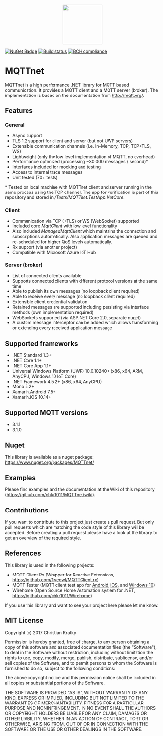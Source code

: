 <p align="center">
<img src="https://github.com/chkr1011/MQTTnet/blob/master/Images/Logo_128x128.png?raw=true" width="128">
</p>

[![NuGet Badge](https://buildstats.info/nuget/MQTTnet)](https://www.nuget.org/packages/MQTTnet)
[![Build status](https://ci.appveyor.com/api/projects/status/ycit86voxfevm2aa/branch/master?svg=true)](https://ci.appveyor.com/project/chkr1011/mqttnet/branch/develop)
[![BCH compliance](https://bettercodehub.com/edge/badge/chkr1011/MQTTnet?branch=master)](https://bettercodehub.com/)

# MQTTnet

MQTTnet is a high performance .NET library for MQTT based communication. It provides a MQTT client and a MQTT server (broker). The implementation is based on the documentation from <http://mqtt.org/>.

## Features

### General

* Async support
* TLS 1.2 support for client and server (but not UWP servers)
* Extensible communication channels (i.e. In-Memory, TCP, TCP+TLS, WS)
* Lightweight (only the low level implementation of MQTT, no overhead)
* Performance optimized (processing ~30.000 messages / second)*
* Interfaces included for mocking and testing
* Access to internal trace messages
* Unit tested (70+ tests)

\* Tested on local machine with MQTTnet client and server running in the same process using the TCP channel. The app for verification is part of this repository and stored in _/Tests/MQTTnet.TestApp.NetCore_.

### Client

* Communication via TCP (+TLS) or WS (WebSocket) supported
* Included core _MqttClient_ with low level functionality
* Also included _ManagedMqttClient_ which maintains the connection and subscriptions automatically. Also application messages are queued and re-scheduled for higher QoS levels automatically.
* Rx support (via another project)
* Compatible with Microsoft Azure IoT Hub

### Server (broker)

* List of connected clients available
* Supports connected clients with different protocol versions at the same time
* Able to publish its own messages (no loopback client required)
* Able to receive every message (no loopback client required)
* Extensible client credential validation
* Retained messages are supported including persisting via interface methods (own implementation required)
* WebSockets supported (via ASP.NET Core 2.0, separate nuget)
* A custom message interceptor can be added which allows transforming or extending every received application message

## Supported frameworks

* .NET Standard 1.3+
* .NET Core 1.1+
* .NET Core App 1.1+
* Universal Windows Platform (UWP) 10.0.10240+ (x86, x64, ARM, AnyCPU, Windows 10 IoT Core)
* .NET Framework 4.5.2+ (x86, x64, AnyCPU)
* Mono 5.2+
* Xamarin.Android 7.5+
* Xamarin.iOS 10.14+

## Supported MQTT versions

* 3.1.1
* 3.1.0

## Nuget

This library is available as a nuget package: <https://www.nuget.org/packages/MQTTnet/>

## Examples

Please find examples and the documentation at the Wiki of this repository (<https://github.com/chkr1011/MQTTnet/wiki>).

## Contributions

If you want to contribute to this project just create a pull request. But only pull requests which are matching the code style of this library will be accepted. Before creating a pull request please have a look at the library to get an overview of the required style.

## References

This library is used in the following projects:

* MQTT Client Rx (Wrapper for Reactive Extensions, <https://github.com/1iveowl/MQTTClient.rx>)
* MQTT Tester (MQTT client test app for [Android](https://play.google.com/store/apps/details?id=com.liveowl.mqtttester), [iOS](https://itunes.apple.com/us/app/mqtt-tester/id1278621826?mt=8), and [Windows 10](https://www.microsoft.com/en-us/store/p/mqtt-tester/9wzdncrd272c))
* Wirehome (Open Source Home Automation system for .NET, <https://github.com/chkr1011/Wirehome>)


If you use this library and want to see your project here please let me know.

## MIT License

Copyright (c) 2017 Christian Kratky

Permission is hereby granted, free of charge, to any person obtaining a copy
of this software and associated documentation files (the "Software"), to deal
in the Software without restriction, including without limitation the rights
to use, copy, modify, merge, publish, distribute, sublicense, and/or sell
copies of the Software, and to permit persons to whom the Software is
furnished to do so, subject to the following conditions:

The above copyright notice and this permission notice shall be included in all
copies or substantial portions of the Software.

THE SOFTWARE IS PROVIDED "AS IS", WITHOUT WARRANTY OF ANY KIND, EXPRESS OR
IMPLIED, INCLUDING BUT NOT LIMITED TO THE WARRANTIES OF MERCHANTABILITY,
FITNESS FOR A PARTICULAR PURPOSE AND NONINFRINGEMENT. IN NO EVENT SHALL THE
AUTHORS OR COPYRIGHT HOLDERS BE LIABLE FOR ANY CLAIM, DAMAGES OR OTHER
LIABILITY, WHETHER IN AN ACTION OF CONTRACT, TORT OR OTHERWISE, ARISING FROM,
OUT OF OR IN CONNECTION WITH THE SOFTWARE OR THE USE OR OTHER DEALINGS IN THE
SOFTWARE.
